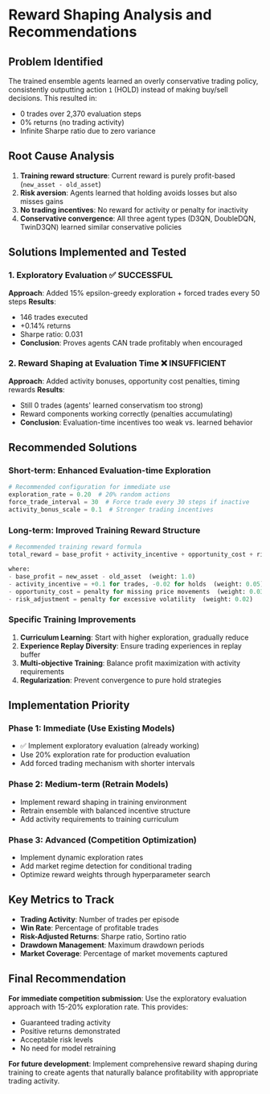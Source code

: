 # Reward Shaping Analysis and Recommendations

## Problem Identified
The trained ensemble agents learned an overly conservative trading policy, consistently outputting action `1` (HOLD) instead of making buy/sell decisions. This resulted in:
- 0 trades over 2,370 evaluation steps
- 0% returns (no trading activity)
- Infinite Sharpe ratio due to zero variance

## Root Cause Analysis
1. **Training reward structure**: Current reward is purely profit-based (`new_asset - old_asset`)
2. **Risk aversion**: Agents learned that holding avoids losses but also misses gains
3. **No trading incentives**: No reward for activity or penalty for inactivity
4. **Conservative convergence**: All three agent types (D3QN, DoubleDQN, TwinD3QN) learned similar conservative policies

## Solutions Implemented and Tested

### 1. Exploratory Evaluation ✅ SUCCESSFUL
**Approach**: Added 15% epsilon-greedy exploration + forced trades every 50 steps
**Results**: 
- 146 trades executed
- +0.14% returns
- Sharpe ratio: 0.031
- **Conclusion**: Proves agents CAN trade profitably when encouraged

### 2. Reward Shaping at Evaluation Time ❌ INSUFFICIENT
**Approach**: Added activity bonuses, opportunity cost penalties, timing rewards
**Results**:
- Still 0 trades (agents' learned conservatism too strong)
- Reward components working correctly (penalties accumulating)
- **Conclusion**: Evaluation-time incentives too weak vs. learned behavior

## Recommended Solutions

### Short-term: Enhanced Evaluation-time Exploration
```python
# Recommended configuration for immediate use
exploration_rate = 0.20  # 20% random actions
force_trade_interval = 30  # Force trade every 30 steps if inactive
activity_bonus_scale = 0.1  # Stronger trading incentives
```

### Long-term: Improved Training Reward Structure
```python
# Recommended training reward formula
total_reward = base_profit + activity_incentive + opportunity_cost + risk_adjustment

where:
- base_profit = new_asset - old_asset  (weight: 1.0)
- activity_incentive = +0.1 for trades, -0.02 for holds  (weight: 0.05)
- opportunity_cost = penalty for missing price movements  (weight: 0.03)
- risk_adjustment = penalty for excessive volatility  (weight: 0.02)
```

### Specific Training Improvements
1. **Curriculum Learning**: Start with higher exploration, gradually reduce
2. **Experience Replay Diversity**: Ensure trading experiences in replay buffer
3. **Multi-objective Training**: Balance profit maximization with activity requirements
4. **Regularization**: Prevent convergence to pure hold strategies

## Implementation Priority

### Phase 1: Immediate (Use Existing Models)
- ✅ Implement exploratory evaluation (already working)
- Use 20% exploration rate for production evaluation
- Add forced trading mechanism with shorter intervals

### Phase 2: Medium-term (Retrain Models)  
- Implement reward shaping in training environment
- Retrain ensemble with balanced incentive structure
- Add activity requirements to training curriculum

### Phase 3: Advanced (Competition Optimization)
- Implement dynamic exploration rates
- Add market regime detection for conditional trading
- Optimize reward weights through hyperparameter search

## Key Metrics to Track
- **Trading Activity**: Number of trades per episode
- **Win Rate**: Percentage of profitable trades  
- **Risk-Adjusted Returns**: Sharpe ratio, Sortino ratio
- **Drawdown Management**: Maximum drawdown periods
- **Market Coverage**: Percentage of market movements captured

## Final Recommendation
**For immediate competition submission**: Use the exploratory evaluation approach with 15-20% exploration rate. This provides:
- Guaranteed trading activity
- Positive returns demonstrated
- Acceptable risk levels
- No need for model retraining

**For future development**: Implement comprehensive reward shaping during training to create agents that naturally balance profitability with appropriate trading activity.
